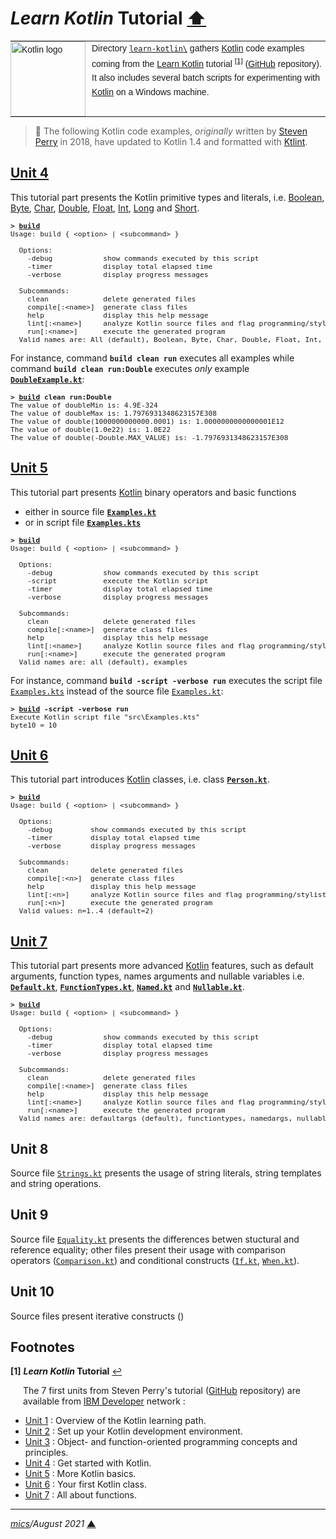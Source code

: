# <span id="top">*Learn Kotlin* Tutorial</span> <span style="size:30%;"><a href="../README.md">⬆</a></span>

<table style="font-family:Helvetica,Arial;font-size:14px;line-height:1.6;">
  <tr>
  <td style="border:0;padding:0 10px 0 0;min-width:120px;"><a href="https://kotlinlang.org/"><img src="https://kotlinlang.org/assets/images/open-graph/kotlin_250x250.png" width="120" alt="Kotlin logo"/></a></td>
  <td style="border:0;padding:0;vertical-align:text-top;">Directory <a href="."><code>learn-kotlin\</code></a> gathers <a href="https://kotlinlang.org/" rel="external">Kotlin</a> code examples coming from the <a href="https://developer.ibm.com/series/learn-kotlin/" rel="external">Learn Kotlin</a> tutorial <sup id="anchor_01"><a href="#footnote_01">[1]</a></sup> (<a href="https://github.com/jstevenperry/IBM-Developer/tree/master/Kotlin">GitHub</a> repository).<br/>
  It also includes several batch scripts for experimenting with <a href="https://kotlinlang.org/" rel="external">Kotlin</a> on a Windows machine.
  </td>
  </tr>
</table>

> **:mag_right:** The following Kotlin code examples, *originally* written by [Steven Perry](https://github.com/jstevenperry) in 2018, have updated to Kotlin 1.4 and formatted with [Ktlint](https://ktlint.github.io/).

## <span id="unit_04">[Unit 4][unit_04]</span>

This tutorial part presents the Kotlin primitive types and literals, i.e. [Boolean](Unit_04/src/main/kotlin/BooleanExample.kt), [Byte](Unit_04/src/main/kotlin/ByteExample.kt), [Char](Unit_04/src/main/kotlin/CharExample.kt), [Double](Unit_04/src/main/kotlin/DoubleExample.kt), [Float](Unit_04/src/main/kotlin/FloatExample.kt), [Int](Unit_04/src/main/kotlin/IntExample.kt), [Long](Unit_04/src/main/kotlin/LongExample.kt) and [Short](Unit_04/src/main/kotlin/ShortExample.kt).

<pre style="font-size:80%;">
<b>&gt; <a href="Unit_04/build.bat">build</a></b>
Usage: build { &lt;option&gt; | &lt;subcommand&gt; }
&nbsp;
  Options:
    -debug            show commands executed by this script
    -timer            display total elapsed time
    -verbose          display progress messages
&nbsp;
  Subcommands:
    clean             delete generated files
    compile[:&lt;name&gt;]  generate class files
    help              display this help message
    lint[:&lt;name&gt;]     analyze Kotlin source files and flag programming/stylistic errors
    run[:&lt;name&gt;]      execute the generated program
  Valid names are: All (default), Boolean, Byte, Char, Double, Float, Int, Long, Short
</pre>

For instance, command **`build clean run`** executes all examples while command **`build clean run:Double`** executes *only* example [**`DoubleExample.kt`**](Unit_04/src/main/kotlin/DoubleExample.kt):

<pre style="font-size:80%;">
<b>&gt; <a href="Unit_04/build.bat">build</a> clean run:Double</b>
The value of doubleMin is: 4.9E-324
The value of doubleMax is: 1.7976931348623157E308
The value of double(1000000000000.0001) is: 1.0000000000000001E12
The value of double(1.0e22) is: 1.0E22
The value of double(-Double.MAX_VALUE) is: -1.7976931348623157E308
</pre>

## <span id="unit_05">[Unit 5][unit_05]</span>

This tutorial part presents [Kotlin] binary operators and basic functions
- either in source file [**`Examples.kt`**](Unit_05/src/main/kotlin/Examples.kt)
- or in script file [**`Examples.kts`**](Unit_05/src/Examples.kts)

<pre style="font-size:80%;">
<b>&gt; <a href="Unit_05/build.bat">build</a></b>
Usage: build { &lt;option&gt; | &lt;subcommand&gt; }

  Options:
    -debug            show commands executed by this script
    -script           execute the Kotlin script
    -timer            display total elapsed time
    -verbose          display progress messages

  Subcommands:
    clean             delete generated files
    compile[:&lt;name&gt;]  generate class files
    help              display this help message
    lint[:&lt;name&gt;]     analyze Kotlin source files and flag programming/stylistic errors
    run[:&lt;name&gt;]      execute the generated program
  Valid names are: all (default), examples
</pre>

For instance, command **`build -script -verbose run`** executes the script file [`Examples.kts`](Unit_05/src/Examples.kts) instead of the source file [`Examples.kt`](Unit_05/src/main/kotlin/Examples.kt):

<pre style="font-size:80%;">
<b>&gt; <a href="Unit_05/build.bat">build</a> -script -verbose run</b>
Execute Kotlin script file "src\Examples.kts"
byte10 = 10
</pre>

## <span id="unit_06">[Unit 6][unit_06]</span>

This tutorial part introduces [Kotlin] classes, i.e. class [**`Person.kt`**](Unit_06/src/main/kotlin/example1/Person.kt).

<pre style="font-size:80%;">
<b>&gt; <a href="Unit_06/build.bat">build</a></b>
Usage: build { &lt;option&gt; | &lt;subcommand&gt; }
&nbsp;
  Options:
    -debug         show commands executed by this script
    -timer         display total elapsed time
    -verbose       display progress messages
&nbsp;
  Subcommands:
    clean          delete generated files
    compile[:&lt;n&gt;]  generate class files
    help           display this help message
    lint[:&lt;n&gt;]     analyze Kotlin source files and flag programming/stylistic errors
    run[:&lt;n&gt;]      execute the generated program
  Valid values: n=1..4 (default=2)
</pre>

## <span id="unit_07">[Unit 7][unit_07]</span>

This tutorial part presents more advanced [Kotlin] features, such as default arguments, function types, names arguments and nullable variables i.e. [**`Default.kt`**](Unit_07/src/main/kotlin/defaultargs), [**`FunctionTypes.kt`**](Unit_07/src/main/kotlin/functiontypes), [**`Named.kt`**](Unit_07/src/main/kotlin/namedargs) and [**`Nullable.kt`**](Unit_07/src/main/kotlin/nullable).

<pre style="font-size:80%;">
<b>&gt; <a href="Unit_07/build.bat">build</a></b>
Usage: build { &lt;option&gt; | &lt;subcommand&gt; }

  Options:
    -debug            show commands executed by this script
    -timer            display total elapsed time
    -verbose          display progress messages

  Subcommands:
    clean             delete generated files
    compile[:&lt;name&gt;]  generate class files
    help              display this help message
    lint[:&lt;name&gt;]     analyze Kotlin source files and flag programming/stylistic errors
    run[:&lt;name&gt;]      execute the generated program
  Valid names are: defaultargs (default), functiontypes, namedargs, nullable
</pre>

## <span id="unit_08">Unit 8</span>

Source file [`Strings.kt`](Unit_08/src/main/kotlin/Strings.kt) presents the usage of string literals, string templates and string operations.

## <span id="unit_09">Unit 9</span>

Source file [`Equality.kt`](Unit_09/src/main/kotlin/Equality.kt) presents the differences betwen stuctural and reference equality; other files present their usage with comparison operators ([`Comparison.kt`](Unit_09/src/main/kotlin/Comparison.kt)) and conditional constructs ([`If.kt`](Unit_09/src/main/kotlin/If.kt), [`When.kt`](Unit_09/src/main/kotlin/When.kt)).

## <span id="unit_10">Unit 10</span>

Source files present iterative constructs ()

## <span id="footnotes">Footnotes</span>

<b name="footnote_01">[1]</b> ***Learn Kotlin* Tutorial** [↩](#anchor_01)

<p style="margin:0 0 1em 20px;">
The 7 first units from Steven Perry's tutorial (<a href="https://github.com/jstevenperry/IBM-Developer/tree/master/Kotlin">GitHub</a> repository) are available from <a href="https://developer.ibm.com">IBM Developer</a> network :
</p>
<ul>
<li><a href="https://developer.ibm.com/series/learn-kotlin/">Unit 1</a> : Overview of the Kotlin learning path.</li>
<li><a href="https://developer.ibm.com/tutorials/learn-kotlin-2/">Unit 2</a> : Set up your Kotlin development environment.</li>
<li><a href="https://developer.ibm.com/tutorials/learn-kotlin-3/">Unit 3</a> : Object- and function-oriented programming concepts and principles.</li>
<li><a href="https://developer.ibm.com/tutorials/learn-kotlin-4/">Unit 4</a> : Get started with Kotlin.</li>
<li><a href="https://developer.ibm.com/tutorials/learn-kotlin-5/">Unit 5</a> : More Kotlin basics.</li>
<li><a href="https://developer.ibm.com/tutorials/learn-kotlin-6/">Unit 6</a> : Your first Kotlin class.</li>
<li><a href="https://developer.ibm.com/tutorials/learn-kotlin-7/">Unit 7</a> : All about functions.</li>
</ul>

***

*[mics](https://lampwww.epfl.ch/~michelou/)/August 2021* [**&#9650;**](#top)
<span id="bottom">&nbsp;</span>

<!-- link refs -->

[kotlin]: https://kotlinlang.org/
[unit_04]: https://developer.ibm.com/tutorials/learn-kotlin-4/
[unit_05]: https://developer.ibm.com/tutorials/learn-kotlin-5/
[unit_06]: https://developer.ibm.com/tutorials/learn-kotlin-6/
[unit_07]: https://developer.ibm.com/tutorials/learn-kotlin-7/
